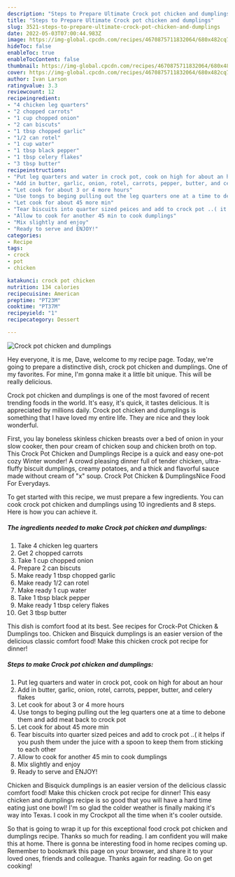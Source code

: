 ```yaml
---
description: "Steps to Prepare Ultimate Crock pot chicken and dumplings"
title: "Steps to Prepare Ultimate Crock pot chicken and dumplings"
slug: 3521-steps-to-prepare-ultimate-crock-pot-chicken-and-dumplings
date: 2022-05-03T07:00:44.983Z
image: https://img-global.cpcdn.com/recipes/4670875711832064/680x482cq70/crock-pot-chicken-and-dumplings-recipe-main-photo.jpg
hideToc: false
enableToc: true
enableTocContent: false
thumbnail: https://img-global.cpcdn.com/recipes/4670875711832064/680x482cq70/crock-pot-chicken-and-dumplings-recipe-main-photo.jpg
cover: https://img-global.cpcdn.com/recipes/4670875711832064/680x482cq70/crock-pot-chicken-and-dumplings-recipe-main-photo.jpg
author: Ivan Larson
ratingvalue: 3.3
reviewcount: 12
recipeingredient:
- "4 chicken leg quarters"
- "2 chopped carrots"
- "1 cup chopped onion"
- "2 can biscuts"
- "1 tbsp chopped garlic"
- "1/2 can rotel"
- "1 cup water"
- "1 tbsp black pepper"
- "1 tbsp celery flakes"
- "3 tbsp butter"
recipeinstructions:
- "Put leg quarters and water in crock pot, cook on high for about an hour"
- "Add in butter, garlic, onion, rotel, carrots, pepper, butter, and celery flakes"
- "Let cook for about 3 or 4 more hours"
- "Use tongs to beging pulling out the leg quarters one at a time to debone them and add meat back to crock pot"
- "Let cook for about 45 more min"
- "Tear biscuits into quarter sized peices and add to crock pot ..( it helps if you push them under the juice with a spoon to keep them from sticking to each other"
- "Allow to cook for another 45 min to cook dumplings"
- "Mix slightly and enjoy"
- "Ready to serve and ENJOY!"
categories:
- Recipe
tags:
- crock
- pot
- chicken

katakunci: crock pot chicken 
nutrition: 134 calories
recipecuisine: American
preptime: "PT23M"
cooktime: "PT37M"
recipeyield: "1"
recipecategory: Dessert

---
```



![Crock pot chicken and dumplings](https://img-global.cpcdn.com/recipes/4670875711832064/680x482cq70/crock-pot-chicken-and-dumplings-recipe-main-photo.jpg)

Hey everyone, it is me, Dave, welcome to my recipe page. Today, we're going to prepare a distinctive dish, crock pot chicken and dumplings. One of my favorites. For mine, I'm gonna make it a little bit unique. This will be really delicious.

Crock pot chicken and dumplings is one of the most favored of recent trending foods in the world. It's easy, it's quick, it tastes delicious. It is appreciated by millions daily. Crock pot chicken and dumplings is something that I have loved my entire life. They are nice and they look wonderful.

First, you lay boneless skinless chicken breasts over a bed of onion in your slow cooker, then pour cream of chicken soup and chicken broth on top. This Crock Pot Chicken and Dumplings Recipe is a quick and easy one-pot cozy Winter wonder! A crowd pleasing dinner full of tender chicken, ultra-fluffy biscuit dumplings, creamy potatoes, and a thick and flavorful sauce made without cream of &#34;x&#34; soup. Crock Pot Chicken &amp; DumplingsNice Food For Everydays.


To get started with this recipe, we must prepare a few ingredients. You can cook crock pot chicken and dumplings using 10 ingredients and 8 steps. Here is how you can achieve it.

<!--inarticleads1-->

##### The ingredients needed to make Crock pot chicken and dumplings:

1. Take 4 chicken leg quarters
1. Get 2 chopped carrots
1. Take 1 cup chopped onion
1. Prepare 2 can biscuts
1. Make ready 1 tbsp chopped garlic
1. Make ready 1/2 can rotel
1. Make ready 1 cup water
1. Take 1 tbsp black pepper
1. Make ready 1 tbsp celery flakes
1. Get 3 tbsp butter


This dish is comfort food at its best. See recipes for Crock-Pot Chicken &amp; Dumplings too. Chicken and Bisquick dumplings is an easier version of the delicious classic comfort food! Make this chicken crock pot recipe for dinner! 

<!--inarticleads2-->

##### Steps to make Crock pot chicken and dumplings:

1. Put leg quarters and water in crock pot, cook on high for about an hour
1. Add in butter, garlic, onion, rotel, carrots, pepper, butter, and celery flakes
1. Let cook for about 3 or 4 more hours
1. Use tongs to beging pulling out the leg quarters one at a time to debone them and add meat back to crock pot
1. Let cook for about 45 more min
1. Tear biscuits into quarter sized peices and add to crock pot ..( it helps if you push them under the juice with a spoon to keep them from sticking to each other
1. Allow to cook for another 45 min to cook dumplings
1. Mix slightly and enjoy
1. Ready to serve and ENJOY!

Chicken and Bisquick dumplings is an easier version of the delicious classic comfort food! Make this chicken crock pot recipe for dinner! This easy chicken and dumplings recipe is so good that you will have a hard time eating just one bowl! I&#39;m so glad the colder weather is finally making it&#39;s way into Texas. I cook in my Crockpot all the time when it&#39;s cooler outside. 

So that is going to wrap it up for this exceptional food crock pot chicken and dumplings recipe. Thanks so much for reading. I am confident you will make this at home. There is gonna be interesting food in home recipes coming up. Remember to bookmark this page on your browser, and share it to your loved ones, friends and colleague. Thanks again for reading. Go on get cooking!
